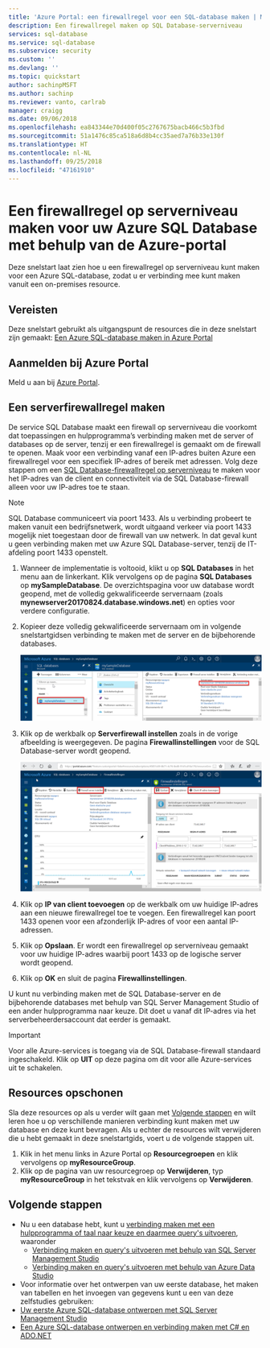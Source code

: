 ```yaml
---
title: 'Azure Portal: een firewallregel voor een SQL-database maken | Microsoft Docs'
description: Een firewallregel maken op SQL Database-serverniveau
services: sql-database
ms.service: sql-database
ms.subservice: security
ms.custom: ''
ms.devlang: ''
ms.topic: quickstart
author: sachinpMSFT
ms.author: sachinp
ms.reviewer: vanto, carlrab
manager: craigg
ms.date: 09/06/2018
ms.openlocfilehash: ea843344e70d400f05c2767675bacb466c5b3fbd
ms.sourcegitcommit: 51a1476c85ca518a6d8b4cc35aed7a76b33e130f
ms.translationtype: HT
ms.contentlocale: nl-NL
ms.lasthandoff: 09/25/2018
ms.locfileid: "47161910"
---
```

# <a name="create-a-server-level-firewall-rule-for-your-sql-database-using-the-azure-portal"></a>Een firewallregel op serverniveau maken voor uw Azure SQL Database met behulp van de Azure-portal

Deze snelstart laat zien hoe u een firewallregel op serverniveau kunt maken voor een Azure SQL-database, zodat u er verbinding mee kunt maken vanuit een on-premises resource.

## <a name="prerequisites"></a>Vereisten

Deze snelstart gebruikt als uitgangspunt de resources die in deze snelstart zijn gemaakt: [Een Azure SQL-database maken in Azure Portal](sql-database-get-started-portal.md)

## <a name="log-in-to-the-azure-portal"></a>Aanmelden bij Azure Portal

Meld u aan bij [Azure Portal](https://portal.azure.com/).

## <a name="create-a-server-level-firewall-rule"></a>Een serverfirewallregel maken

De service SQL Database maakt een firewall op serverniveau die voorkomt dat toepassingen en hulpprogramma’s verbinding maken met de server of databases op de server, tenzij er een firewallregel is gemaakt om de firewall te openen. Maak voor een verbinding vanaf een IP-adres buiten Azure een firewallregel voor een specifiek IP-adres of bereik met adressen. Volg deze stappen om een [SQL Database-firewallregel op serverniveau](sql-database-firewall-configure.md) te maken voor het IP-adres van de client en connectiviteit via de SQL Database-firewall alleen voor uw IP-adres toe te staan.

> [!NOTE]
> SQL Database communiceert via poort 1433. Als u verbinding probeert te maken vanuit een bedrijfsnetwerk, wordt uitgaand verkeer via poort 1433 mogelijk niet toegestaan door de firewall van uw netwerk. In dat geval kunt u geen verbinding maken met uw Azure SQL Database-server, tenzij de IT-afdeling poort 1433 openstelt.
>

1. Wanneer de implementatie is voltooid, klikt u op **SQL Databases** in het menu aan de linkerkant. Klik vervolgens op de pagina **SQL Databases** op **mySampleDatabase**. De overzichtspagina voor uw database wordt geopend, met de volledig gekwalificeerde servernaam (zoals **mynewserver20170824.database.windows.net**) en opties voor verdere configuratie.

2. Kopieer deze volledig gekwalificeerde servernaam om in volgende snelstartgidsen verbinding te maken met de server en de bijbehorende databases.

   ![servernaam](./media/sql-database-get-started-portal/server-name.png)

3. Klik op de werkbalk op **Serverfirewall instellen** zoals in de vorige afbeelding is weergegeven. De pagina **Firewallinstellingen** voor de SQL Database-server wordt geopend.

   ![serverfirewallregel](./media/sql-database-get-started-portal/server-firewall-rule.png)

4. Klik op **IP van client toevoegen** op de werkbalk om uw huidige IP-adres aan een nieuwe firewallregel toe te voegen. Een firewallregel kan poort 1433 openen voor een afzonderlijk IP-adres of voor een aantal IP-adressen.

5. Klik op **Opslaan**. Er wordt een firewallregel op serverniveau gemaakt voor uw huidige IP-adres waarbij poort 1433 op de logische server wordt geopend.

6. Klik op **OK** en sluit de pagina **Firewallinstellingen**.

U kunt nu verbinding maken met de SQL Database-server en de bijbehorende databases met behulp van SQL Server Management Studio of een ander hulpprogramma naar keuze. Dit doet u vanaf dit IP-adres via het serverbeheerdersaccount dat eerder is gemaakt.

> [!IMPORTANT]
> Voor alle Azure-services is toegang via de SQL Database-firewall standaard ingeschakeld. Klik op **UIT** op deze pagina om dit voor alle Azure-services uit te schakelen.
>

## <a name="clean-up-resources"></a>Resources opschonen

Sla deze resources op als u verder wilt gaan met [Volgende stappen](#next-steps) en wilt leren hoe u op verschillende manieren verbinding kunt maken met uw database en deze kunt bevragen. Als u echter de resources wilt verwijderen die u hebt gemaakt in deze snelstartgids, voert u de volgende stappen uit.


1. Klik in het menu links in Azure Portal op **Resourcegroepen** en klik vervolgens op **myResourceGroup**.
2. Klik op de pagina van uw resourcegroep op **Verwijderen**, typ **myResourceGroup** in het tekstvak en klik vervolgens op **Verwijderen**.

## <a name="next-steps"></a>Volgende stappen

- Nu u een database hebt, kunt u [verbinding maken met een hulpprogramma of taal naar keuze en daarmee query's uitvoeren](sql-database-connect-query.md), waaronder
  - [Verbinding maken en query's uitvoeren met behulp van SQL Server Management Studio](sql-database-connect-query-ssms.md)
  - [Verbinding maken en query's uitvoeren met behulp van Azure Data Studio](https://docs.microsoft.com/sql/azure-data-studio/quickstart-sql-database?toc=/azure/sql-database/toc.json)
- Voor informatie over het ontwerpen van uw eerste database, het maken van tabellen en het invoegen van gegevens kunt u een van deze zelfstudies gebruiken:
 - [Uw eerste Azure SQL-database ontwerpen met SQL Server Management Studio](sql-database-design-first-database.md)
 - [Een Azure SQL-database ontwerpen en verbinding maken met C# en ADO.NET](sql-database-design-first-database-csharp.md)
